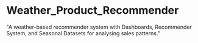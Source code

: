 # Weather_Product_Recommender
"A weather-based recommender system with Dashboards, Recommender System, and Seasonal Datasets for analysing sales patterns."
